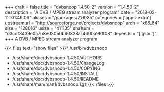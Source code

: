 +++
draft = false
title = "dvbsnoop 1.4.50-2"
version = "1.4.50-2"
description = "A DVB / MPEG stream analyzer program"
date = "2018-02-11T01:49:06"
aliases = "/packages/219035"
categories = ['apps-extra']
upstreamurl = "http://sourceforge.net/projects/dvbsnoop"
arch = "x86_64"
size = "128016"
usize = "411135"
sha1sum = "d3cdf3439e0a7b8e03050b60328a54600a99ff08"
depends = "['glibc']"
+++
A DVB / MPEG stream analyzer program

{{< files text="show files" >}}* /usr/bin/dvbsnoop
* /usr/share/doc/dvbsnoop-1.4.50/AUTHORS
* /usr/share/doc/dvbsnoop-1.4.50/ChangeLog
* /usr/share/doc/dvbsnoop-1.4.50/COPYING
* /usr/share/doc/dvbsnoop-1.4.50/INSTALL
* /usr/share/doc/dvbsnoop-1.4.50/README
* /usr/share/man/man1/dvbsnoop.1.gz
{{< /files >}}